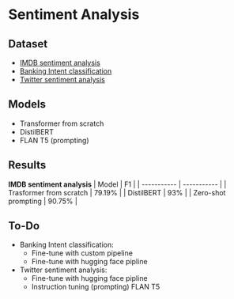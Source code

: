 # Sentiment Analysis

## Dataset 
- [IMDB sentiment analysis](https://huggingface.co/datasets/imdb)
- [Banking Intent classification](https://huggingface.co/datasets/banking77)
- [Twitter sentiment analysis](https://huggingface.co/datasets/carblacac/twitter-sentiment-analysis)
<!-- - [Vietnamese sentiment analysis](https://github.com/congnghia0609/ntc-scv) -->

<!-- - [Penn Tree Bank] -->

## Models
- Transformer from scratch
- DistilBERT
- FLAN T5 (prompting)

## Results
**IMDB sentiment analysis**
| Model | F1 |
| ----------- | ----------- |
| Trasformer from scratch | 79.19% |
| DistilBERT | 93% |
| Zero-shot prompting | 90.75% |


## To-Do
- Banking Intent classification:
    - Fine-tune with custom pipeline
    - Fine-tune with hugging face pipline
- Twitter sentiment analysis:
    - Fine-tune with hugging face pipline
    - Instruction tuning (prompting) FLAN T5

